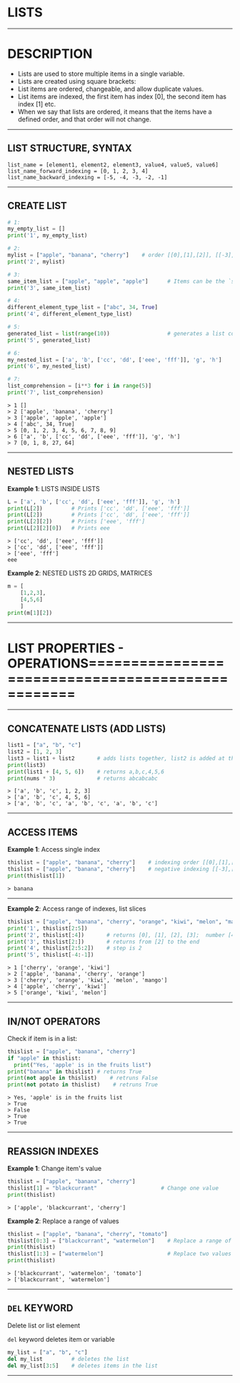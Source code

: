 # LISTS


---


# DESCRIPTION
- Lists are used to store multiple items in a single variable.
- Lists are created using square brackets:
- List items are ordered, changeable, and allow duplicate values.
- List items are indexed, the first item has index [0], the second item has index [1] etc.
- When we say that lists are ordered, it means that the items have a defined order, and that order will not change.


---


## LIST STRUCTURE, SYNTAX
```
list_name = [element1, element2, element3, value4, value5, value6]
list_name_forward_indexing = [0, 1, 2, 3, 4]
list_name_backward_indexing = [-5, -4, -3, -2, -1]
```


---


## CREATE LIST
```python
# 1:
my_empty_list = []
print('1', my_empty_list)

# 2:
mylist = ["apple", "banana", "cherry"]    # order [[0],[1],[2]], [[-3],[-2],[-1]]
print('2', mylist)

# 3:
same_item_list = ["apple", "apple", "apple"]      # Items can be the `same`
print('3', same_item_list)

# 4:
different_element_type_list = ["abc", 34, True]
print('4', different_element_type_list)

# 5:
generated_list = list(range(10))                  # generates a list containing all of the integers, 0 to 9.
print('5', generated_list)

# 6:
my_nested_list = ['a', 'b', ['cc', 'dd', ['eee', 'fff']], 'g', 'h']
print('6', my_nested_list)

# 7:
list_comprehension = [i**3 for i in range(5)]
print('7', list_comprehension)
```
```
> 1 []
> 2 ['apple', 'banana', 'cherry']
> 3 ['apple', 'apple', 'apple']
> 4 ['abc', 34, True]
> 5 [0, 1, 2, 3, 4, 5, 6, 7, 8, 9]
> 6 ['a', 'b', ['cc', 'dd', ['eee', 'fff']], 'g', 'h']
> 7 [0, 1, 8, 27, 64]
```


---


## NESTED LISTS
**Example 1**: LISTS INSIDE LISTS
```python
L = ['a', 'b', ['cc', 'dd', ['eee', 'fff']], 'g', 'h']
print(L[2])         # Prints ['cc', 'dd', ['eee', 'fff']]
print(L[2])         # Prints ['cc', 'dd', ['eee', 'fff']]
print(L[2][2])      # Prints ['eee', 'fff']
print(L[2][2][0])   # Prints eee
```
```
> ['cc', 'dd', ['eee', 'fff']]
> ['cc', 'dd', ['eee', 'fff']]
> ['eee', 'fff']
eee
```

**Example 2**: NESTED LISTS 2D GRIDS, MATRICES
```python
m = [
    [1,2,3],
    [4,5,6]
    ]
print(m[1][2])
```


---


# LIST PROPERTIES - OPERATIONS==================================================


---


## CONCATENATE LISTS (ADD LISTS)
```python
list1 = ["a", "b", "c"]
list2 = [1, 2, 3]
list3 = list1 + list2       # adds lists together, list2 is added at the end
print(list3)
print(list1 + [4, 5, 6])    # returns a,b,c,4,5,6
print(nums * 3)             # returns abcabcabc
```
```
> ['a', 'b', 'c', 1, 2, 3]
> ['a', 'b', 'c', 4, 5, 6]
> ['a', 'b', 'c', 'a', 'b', 'c', 'a', 'b', 'c']
```


---


## ACCESS ITEMS
**Example 1**: Access single index
```python
thislist = ["apple", "banana", "cherry"]    # indexing order [[0],[1],[2]]
thislist = ["apple", "banana", "cherry"]    # negative indexing [[-3],[-2],[-1]]
print(thislist[1])
```
```
> banana
```


---

**Example 2**: Access range of indexes, list slices
```python
thislist = ["apple", "banana", "cherry", "orange", "kiwi", "melon", "mango"]    # [0], [1], [2], [3], [4], [5], [6]
print('1', thislist[2:5])
print('2', thislist[:4])       # returns [0], [1], [2], [3];  number [4] is not included
print('3', thislist[2:])       # returns from [2] to the end
print('4', thislist[2:5:2])    # step is 2
print('5', thislist[-4:-1])
```
```
> 1 ['cherry', 'orange', 'kiwi']
> 2 ['apple', 'banana', 'cherry', 'orange']
> 3 ['cherry', 'orange', 'kiwi', 'melon', 'mango']
> 4 ['apple', 'cherry', 'kiwi']
> 5 ['orange', 'kiwi', 'melon']
```


---


## IN/NOT OPERATORS
Check if item is in a list:
```python
thislist = ["apple", "banana", "cherry"]
if "apple" in thislist:
  print("Yes, 'apple' is in the fruits list")
print("banana" in thislist) # returns True
print(not apple in thislist)    # retruns False
print(not potato in thislist)    # retruns True
```
```
> Yes, 'apple' is in the fruits list
> True
> False
> True
> True
```


---


## REASSIGN INDEXES
**Example 1**: Change item's value
```python
thislist = ["apple", "banana", "cherry"]
thislist[1] = "blackcurrant"                    # Change one value
print(thislist)
```
```
> ['apple', 'blackcurrant', 'cherry']
```

**Example 2**: Replace a range of values
```python
thislist = ["apple", "banana", "cherry", "tomato"]
thislist[0:3] = ["blackcurrant", "watermelon"]    # Replace a range of values
print(thislist)
thislist[1:3] = ["watermelon"]                    # Replace two values with only one value
print(thislist)
```
```
> ['blackcurrant', 'watermelon', 'tomato']
> ['blackcurrant', 'watermelon']
```


---


## `DEL` KEYWORD

Delete list or list element

`del` keyword deletes item or variable
```python
my_list = ["a", "b", "c"]
del my_list         # deletes the list
del my_list[3:5]    # deletes items in the list
```


---
